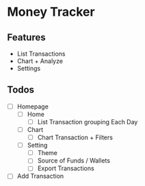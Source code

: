 # Money Tracker

## Features

- List Transactions
- Chart + Analyze
- Settings

## Todos

- [ ] Homepage
  - [ ] Home
    - [ ] List Transaction grouping Each Day
  - [ ] Chart
    - [ ] Chart Transaction + Filters
  - [ ] Setting
    - [ ] Theme
    - [ ] Source of Funds / Wallets
    - [ ] Export Transactions
- [ ] Add Transaction
